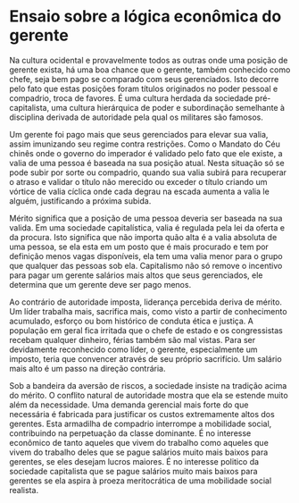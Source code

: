 # Ensaio sobre a lógica econômica do gerente

Na cultura ocidental e provavelmente todos as outras onde uma posição de gerente exista, há uma boa chance que o gerente, também conhecido como chefe, seja bem pago se comparado com seus gerenciados. Isto decorre pelo fato que estas posições foram títulos originados no poder pessoal e compadrio, troca de favores. É uma cultura herdada da sociedade pré-capitalista, uma cultura hierárquica de poder e subordinação semelhante à disciplina derivada de autoridade pela qual os militares são famosos.

Um gerente foi pago mais que seus gerenciados para elevar sua valia, assim imunizando seu regime contra restrições. Como o Mandato do Céu chinês onde o governo do imperador é validado pelo fato que ele existe, a valia de uma pessoa é baseada na sua posição atual. Nesta situação só se pode subir por sorte ou compadrio, quando sua valia subirá para recuperar o atraso e validar o título não merecido ou exceder o título criando um vórtice de valia cíclica onde cada degrau na escada aumenta a valia le alguém, justificando a próxima subida.

Mérito significa que a posição de uma pessoa deveria ser baseada na sua valida. Em uma sociedade capitalística, valia é regulada pela lei da oferta e da procura. Isto significa que não importa quão alta é a valia absoluta de uma pessoa, se ela esta em um posto que é mais procurado e tem por definição menos vagas disponíveis, ela tem uma valia menor para o grupo que qualquer das pessoas sob ela. Capitalismo não só remove o incentivo para pagar um gerente salários mais altos que seus gerenciados, ele determina que um gerente deve ser pago menos.

Ao contrário de autoridade imposta, liderança percebida deriva de mérito. Um líder trabalha mais, sacrifica mais, como visto a partir de conhecimento acumulado, esforço ou bom histórico de conduta ética e justiça. A população em geral fica irritada que o chefe de estado e os congressistas recebam qualquer dinheiro, férias também são mal vistas. Para ser devidamente reconhecido como líder, o gerente, especialmente um imposto, teria que convencer através de seu próprio sacrifício. Um salário mais alto é um passo na direção contrária.

Sob a bandeira da aversão de riscos, a sociedade insiste na tradição acima do mérito. O conflito natural de autoridade mostra que ela se estende muito além da necessidade. Uma demanda gerencial mais forte do que necessária é fabricada para justificar os custos extremamente altos dos gerentes. Esta armadilha de compadrio interrompe a mobilidade social, contribuindo na perpetuação da classe dominante. É no interesse econômico de tanto aqueles que vivem do trabalho como aqueles que vivem do trabalho deles que se pague salários muito mais baixos para gerentes, se eles desejam lucros maiores. É no interesse politico da sociedade capitalista que se pague salários muito mais baixos para gerentes se ela aspira à proeza meritocrática de uma mobilidade social realista.

